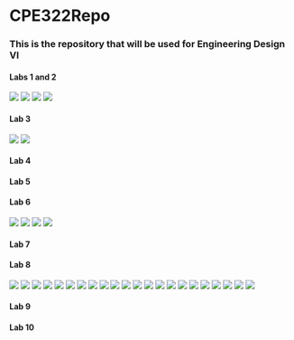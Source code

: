 # CPE322Repo
### This is the repository that will be used for Engineering Design VI

#### Labs 1 and 2
![](assets/Image3.png)
![](assets/Image4.png)
![](assets/Image5.png)
![](assets/Image6.png)
#### Lab 3
![](assets/Image1.png)
![](assets/Image2.png)
#### Lab 4
#### Lab 5
#### Lab 6
![](assets/Lab6_1.png)
![](assets/Lab6_2.png)
![](assets/Lab6_3.png)
![](assets/Lab6_4.png)
#### Lab 7
#### Lab 8
![](assets/Img1.png)
![](assets/Img2.png)
![](assets/Img3.png)
![](assets/Img4.png)
![](assets/Img5.png)
![](assets/Img6.png)
![](assets/Img7.png)
![](assets/Img8.png)
![](assets/Img9.png)
![](assets/Img10.png)
![](assets/Img11.png)
![](assets/Img12.png)
![](assets/Img13.png)
![](assets/Img14.png)
![](assets/Img15.png)
![](assets/Img16.png)
![](assets/Img17.png)
![](assets/Img18.png)
![](assets/Img19.png)
![](assets/Img20.png)
![](assets/Img23.png)
![](assets/Img24.png)
#### Lab 9
#### Lab 10
